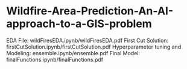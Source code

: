 # Wildfire-Area-Prediction-An-AI-approach-to-a-GIS-problem

EDA File: wildFiresEDA.ipynb/wildFiresEDA.pdf
First Cut Solution: firstCutSolution.ipynb/firstCutSolution.pdf
Hyperparameter tuning and Modeling: ensemble.ipynb/ensemble.pdf
Final Model: finalFunctions.ipynb/finalFunctions.pdf

